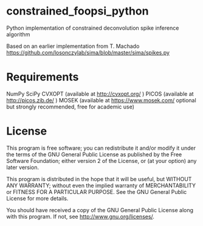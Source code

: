 # constrained_foopsi_python
Python implementation of constrained deconvolution spike inference algorithm

Based on an earlier implementation from T. Machado https://github.com/losonczylab/sima/blob/master/sima/spikes.py

Requirements
=======

NumPy
SciPy
CVXOPT (available at http://cvxopt.org/ )
PICOS  (available at http://picos.zib.de/ )
MOSEK  (available at https://www.mosek.com/ optional but strongly recommended, free for academic use)

License
=======

This program is free software; you can redistribute it and/or
modify it under the terms of the GNU General Public License
as published by the Free Software Foundation; either version 2
of the License, or (at your option) any later version.

This program is distributed in the hope that it will be useful,
but WITHOUT ANY WARRANTY; without even the implied warranty of
MERCHANTABILITY or FITNESS FOR A PARTICULAR PURPOSE.  See the
GNU General Public License for more details.

You should have received a copy of the GNU General Public License
along with this program.  If not, see <http://www.gnu.org/licenses/>.
